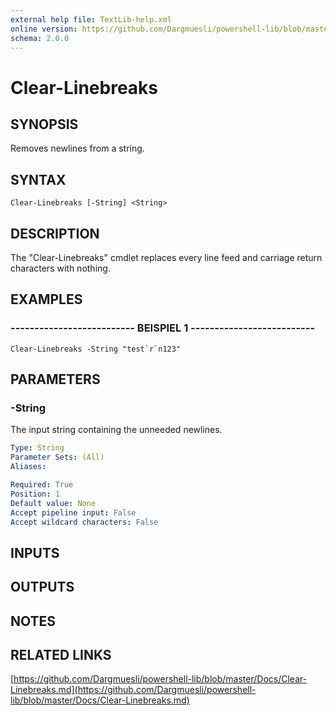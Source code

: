 ```yaml
---
external help file: TextLib-help.xml
online version: https://github.com/Dargmuesli/powershell-lib/blob/master/Docs/Clear-Linebreaks.md
schema: 2.0.0
---
```


# Clear-Linebreaks

## SYNOPSIS
Removes newlines from a string.

## SYNTAX

```
Clear-Linebreaks [-String] <String>
```

## DESCRIPTION
The "Clear-Linebreaks" cmdlet replaces every line feed and carriage return characters with nothing.

## EXAMPLES

### -------------------------- BEISPIEL 1 --------------------------
```
Clear-Linebreaks -String "test`r`n123"
```

## PARAMETERS

### -String
The input string containing the unneeded newlines.

```yaml
Type: String
Parameter Sets: (All)
Aliases: 

Required: True
Position: 1
Default value: None
Accept pipeline input: False
Accept wildcard characters: False
```

## INPUTS

## OUTPUTS

## NOTES

## RELATED LINKS

[https://github.com/Dargmuesli/powershell-lib/blob/master/Docs/Clear-Linebreaks.md](https://github.com/Dargmuesli/powershell-lib/blob/master/Docs/Clear-Linebreaks.md)

